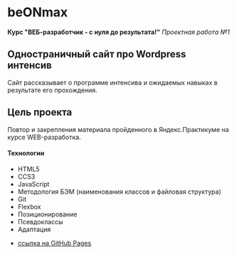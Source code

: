 # beONmax
**Курс "ВЕБ-разработчик - с нуля до результата!"**
*Проектная работа №1*
## Одностраничный сайт про Wordpress интенсив
Сайт рассказывает о программе интенсива и ожидаемых навыках в результате его прохождения.
## Цель проекта
Повтор и закрепления материала пройденного в Яндекс.Практикуме на курсе WEB-разработка.
#### Технологии
+ HTML5
+ CCS3
+ JavaScript
+ Методология БЭМ (наименования классов и файловая структура)
+ Git
+ Flexbox
+ Позиционирование
+ Псевдоклассы
+ Адаптация

* [ссылка на GitHub Pages](https://yurick78.github.io/wordpress/index.html)
